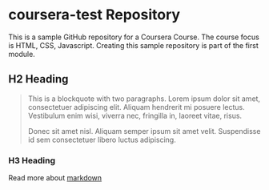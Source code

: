 <!--- - - - - - - - - - - - - - - - - - - - - - - - - - - - - - - - -->
<!---                                                               -->
<!---  Kristin Lassonde                                             -->
<!---  October 2022                                                 -->
<!---  Coursera Course: HTML, CSS, Javascript                       -->
<!---                                                               -->
<!--- - - - - - - - - - - - - - - - - - - - - - - - - - - - - - - - -->


# coursera-test Repository <!--- H1 -->

This is a sample GitHub repository for a Coursera Course.
The course focus is HTML, CSS, Javascript.
Creating this sample repository is part of the first module.

## H2 Heading <!--- H2 -->

> This is a blockquote with two paragraphs. Lorem ipsum dolor sit amet,
> consectetuer adipiscing elit. Aliquam hendrerit mi posuere lectus.
> Vestibulum enim wisi, viverra nec, fringilla in, laoreet vitae, risus.
> 
> Donec sit amet nisl. Aliquam semper ipsum sit amet velit. Suspendisse
> id sem consectetuer libero luctus adipiscing.

### H3 Heading <!--- H3 -->

<p>
    Read more about 
    <a 
        targe="_blank"
        href="https://www.nobledesktop.com/learn/git/create-a-readme-file" >markdown
    </a>
</p>
